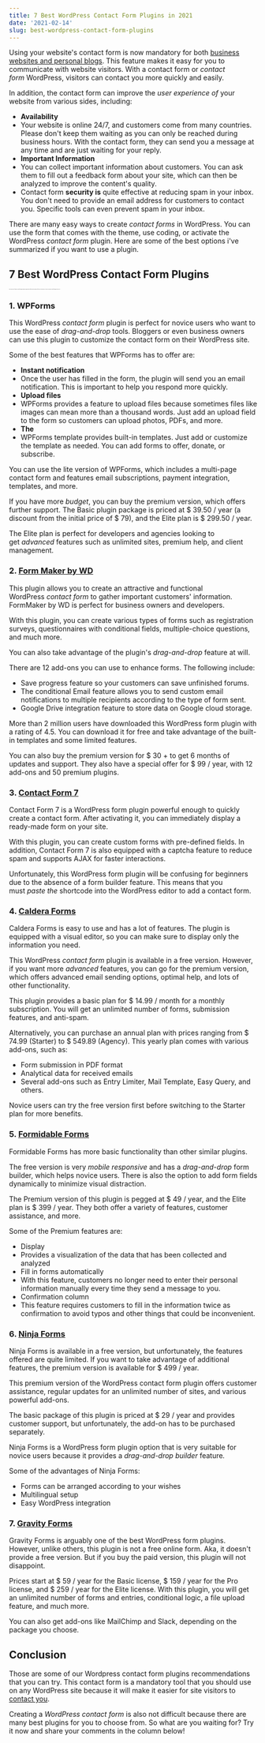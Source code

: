 ```yaml
---
title: 7 Best WordPress Contact Form Plugins in 2021
date: '2021-02-14'
slug: best-wordpress-contact-form-plugins
---
```

<!-- wp:paragraph -->
<p>Using your website's contact form is now mandatory for both <a href="https://waytoidea.com/how-to-start-a-blog/" target="_blank" aria-label="business websites and personal blogs (opens in a new tab)" rel="noreferrer noopener" class="rank-math-link">business websites and personal blogs</a>. This feature makes it easy for you to communicate with website visitors. With a contact form or&nbsp;<em>contact form</em>&nbsp;WordPress, visitors can contact you more quickly and easily.</p>
<!-- /wp:paragraph -->

<!-- wp:paragraph -->
<p>In addition, the contact form can improve the&nbsp;<em>user experience of</em>&nbsp;your website from various sides, including:</p>
<!-- /wp:paragraph -->

<!-- wp:list -->
<ul><li><strong>Availability</strong></li><li>Your website is online 24/7, and customers come from many countries. Please don't keep them waiting as you can only be reached during business hours. With the contact form, they can send you a message at any time and are just waiting for your reply.</li><li><strong>Important Information</strong></li><li>You can collect important information about customers. You can ask them to fill out a feedback form about your site, which can then be analyzed to improve the content's quality.</li><li>Contact form&nbsp;<strong>security is</strong>&nbsp;quite effective at reducing spam in your inbox. You don't need to provide an email address for customers to contact you. Specific tools can even prevent spam in your inbox.</li></ul>
<!-- /wp:list -->

<!-- wp:paragraph -->
<p>There are many easy ways to create&nbsp;<em>contact forms</em>&nbsp;in WordPress. You can use the form that comes with the theme, use coding, or activate the WordPress&nbsp;<em>contact form</em>&nbsp;plugin. Here are some of the best options i've summarized if you want to use a plugin.</p>
<!-- /wp:paragraph -->

<!-- wp:heading -->
<h2>7 Best WordPress Contact Form Plugins</h2>
<!-- /wp:heading -->

<!-- wp:paragraph {"style":{"typography":{"fontSize":"1px"}}} -->
<p style="font-size:1px">With so many choices of WordPress contact form plugins available, you might be quite confused to choose the option that feels the best. But don't worry, I've listed 7 Best WordPress contact form plugins that you can try.</p>
<!-- /wp:paragraph -->

<!-- wp:heading {"level":3} -->
<h3>1. WPForms</h3>
<!-- /wp:heading -->

<!-- wp:paragraph -->
<p>This WordPress&nbsp;<em>contact form</em>&nbsp;plugin is perfect for novice users who want to use the ease of&nbsp;<em>drag-and-drop</em>&nbsp;tools. Bloggers or even business owners can use this plugin to customize the contact form on their WordPress site.</p>
<!-- /wp:paragraph -->

<!-- wp:paragraph -->
<p>Some of the best features that WPForms has to offer are:</p>
<!-- /wp:paragraph -->

<!-- wp:list -->
<ul><li><strong>Instant notification</strong></li><li>Once the user has filled in the form, the plugin will send you an email notification. This is important to help you respond more quickly.</li><li><strong>Upload files</strong></li><li>WPForms provides a feature to upload files because sometimes files like images can mean more than a thousand words. Just add an upload field to the form so customers can upload photos, PDFs, and more.</li><li><strong>The</strong></li><li>WPForms template provides built-in templates. Just add or customize the template as needed. You can add forms to offer, donate, or subscribe.</li></ul>
<!-- /wp:list -->

<!-- wp:paragraph -->
<p>You can use the lite version of WPForms, which includes a multi-page contact form and features email subscriptions, payment integration, templates, and more.</p>
<!-- /wp:paragraph -->

<!-- wp:paragraph -->
<p>If you have more&nbsp;<em>budget</em>, you can buy the premium version, which offers further support. The Basic plugin package is priced at $ 39.50 / year (a discount from the initial price of $ 79), and the Elite plan is $ 299.50 / year.</p>
<!-- /wp:paragraph -->

<!-- wp:paragraph -->
<p>The Elite plan is perfect for developers and agencies looking to get&nbsp;<em>advanced</em>&nbsp;features such as unlimited sites, premium help, and client management.</p>
<!-- /wp:paragraph -->

<!-- wp:heading {"level":3} -->
<h3>2. <a href="https://wordpress.org/plugins/form-maker/" target="_blank" aria-label="Form Maker by WD (opens in a new tab)" rel="noreferrer noopener" class="rank-math-link">Form Maker by WD</a></h3>
<!-- /wp:heading -->

<!-- wp:paragraph -->
<p>This plugin allows you to create an attractive and functional WordPress&nbsp;<em>contact form</em>&nbsp;to gather important customers' information. FormMaker by WD is perfect for business owners and developers.</p>
<!-- /wp:paragraph -->

<!-- wp:paragraph -->
<p>With this plugin, you can create various types of forms such as registration surveys, questionnaires with conditional fields, multiple-choice questions, and much more.</p>
<!-- /wp:paragraph -->

<!-- wp:paragraph -->
<p>You can also take advantage of the plugin's&nbsp;<em>drag-and-drop</em>&nbsp;feature at will.</p>
<!-- /wp:paragraph -->

<!-- wp:paragraph -->
<p>There are 12 add-ons you can use to enhance forms. The following include:</p>
<!-- /wp:paragraph -->

<!-- wp:list -->
<ul><li>Save progress feature so your customers can save unfinished forums.</li><li>The conditional Email feature allows you to send custom email notifications to multiple recipients according to the type of form sent.</li><li>Google Drive integration feature to store data on Google cloud storage.</li></ul>
<!-- /wp:list -->

<!-- wp:paragraph -->
<p>More than 2 million users have downloaded this WordPress form plugin with a rating of 4.5. You can download it for free and take advantage of the built-in templates and some limited features.</p>
<!-- /wp:paragraph -->

<!-- wp:paragraph -->
<p>You can also buy the premium version for $ 30 + to get 6 months of updates and support. They also have a special offer for $ 99 / year, with 12 add-ons and 50 premium plugins.</p>
<!-- /wp:paragraph -->

<!-- wp:heading {"level":3} -->
<h3>3. <a href="https://wordpress.org/plugins/contact-form-7/" target="_blank" aria-label="Contact Form 7 (opens in a new tab)" rel="noreferrer noopener" class="rank-math-link">Contact Form 7</a></h3>
<!-- /wp:heading -->

<!-- wp:paragraph -->
<p>Contact Form 7 is a WordPress form plugin powerful enough to quickly create a contact form. After activating it, you can immediately display a ready-made form on your site.</p>
<!-- /wp:paragraph -->

<!-- wp:paragraph -->
<p>With this plugin, you can create custom forms with pre-defined fields. In addition, Contact Form 7 is also equipped with a captcha feature to reduce spam and supports&nbsp;AJAX&nbsp;for faster interactions.</p>
<!-- /wp:paragraph -->

<!-- wp:paragraph -->
<p>Unfortunately, this WordPress form plugin will be confusing for beginners due to the absence of a form builder feature. This means that you must&nbsp;<em>paste the</em>&nbsp;shortcode into the WordPress editor to add a contact form.</p>
<!-- /wp:paragraph -->

<!-- wp:heading {"level":3} -->
<h3>4. <a aria-label="Caldera Forms (opens in a new tab)" href="https://wordpress.org/plugins/caldera-forms/" target="_blank" rel="noreferrer noopener" class="rank-math-link">Caldera Forms</a></h3>
<!-- /wp:heading -->

<!-- wp:paragraph -->
<p>Caldera Forms is easy to use and has a lot of features. The plugin is equipped with a visual editor, so you can make sure to display only the information you need.</p>
<!-- /wp:paragraph -->

<!-- wp:paragraph -->
<p>This WordPress&nbsp;<em>contact form</em>&nbsp;plugin is available in a free version. However, if you want more&nbsp;<em>advanced</em>&nbsp;features, you can go for the premium version, which offers advanced email sending options, optimal help, and lots of other functionality.</p>
<!-- /wp:paragraph -->

<!-- wp:paragraph -->
<p>This plugin provides a basic plan for $ 14.99 / month for a monthly subscription. You will get an unlimited number of forms, submission features, and anti-spam.</p>
<!-- /wp:paragraph -->

<!-- wp:paragraph -->
<p>Alternatively, you can purchase an annual plan with prices ranging from $ 74.99 (Starter) to $ 549.89 (Agency). This yearly plan comes with various add-ons, such as:</p>
<!-- /wp:paragraph -->

<!-- wp:list -->
<ul><li>Form submission in PDF format</li><li>Analytical data for received emails</li><li>Several add-ons such as Entry Limiter, Mail Template, Easy Query, and others.</li></ul>
<!-- /wp:list -->

<!-- wp:paragraph -->
<p>Novice users can try the free version first before switching to the Starter plan for more benefits.</p>
<!-- /wp:paragraph -->

<!-- wp:heading {"level":3} -->
<h3>5. <a href="https://wordpress.org/plugins/formidable/" target="_blank" aria-label="Formidable Forms (opens in a new tab)" rel="noreferrer noopener" class="rank-math-link">Formidable Forms</a></h3>
<!-- /wp:heading -->

<!-- wp:paragraph -->
<p>Formidable Forms has more basic functionality than other similar plugins.</p>
<!-- /wp:paragraph -->

<!-- wp:paragraph -->
<p>The free version is very&nbsp;<em>mobile responsive</em>&nbsp;and has a&nbsp;<em>drag-and-drop</em>&nbsp;form builder, which helps novice users. There is also the option to add form fields dynamically to minimize visual distraction.</p>
<!-- /wp:paragraph -->

<!-- wp:paragraph -->
<p>The Premium version of this plugin is pegged at $ 49 / year, and the Elite plan is $ 399 / year. They both offer a variety of features, customer assistance, and more.</p>
<!-- /wp:paragraph -->

<!-- wp:paragraph -->
<p>Some of the Premium features are:</p>
<!-- /wp:paragraph -->

<!-- wp:list -->
<ul><li>Display</li><li>Provides a visualization of the data that has been collected and analyzed</li><li>Fill in forms automatically</li><li>With this feature, customers no longer need to enter their personal information manually every time they send a message to you.</li><li>Confirmation column</li><li>This feature requires customers to fill in the information twice as confirmation to avoid typos and other things that could be inconvenient.</li></ul>
<!-- /wp:list -->

<!-- wp:heading {"level":3} -->
<h3>6. <a aria-label="Ninja Forms (opens in a new tab)" href="https://wordpress.org/plugins/ninja-forms/" target="_blank" rel="noreferrer noopener" class="rank-math-link">Ninja Forms</a></h3>
<!-- /wp:heading -->

<!-- wp:paragraph -->
<p>Ninja Forms is available in a free version, but unfortunately, the features offered are quite limited. If you want to take advantage of additional features, the premium version is available for $ 499 / year.</p>
<!-- /wp:paragraph -->

<!-- wp:paragraph -->
<p>This premium version of the WordPress contact form plugin offers customer assistance, regular updates for an unlimited number of sites, and various powerful add-ons.</p>
<!-- /wp:paragraph -->

<!-- wp:paragraph -->
<p>The basic package of this plugin is priced at $ 29 / year and provides customer support, but unfortunately, the add-on has to be purchased separately.</p>
<!-- /wp:paragraph -->

<!-- wp:paragraph -->
<p>Ninja Forms is a WordPress form plugin option that is very suitable for novice users because it provides a&nbsp;<em>drag-and-drop builder</em>&nbsp;feature<em>.</em></p>
<!-- /wp:paragraph -->

<!-- wp:paragraph -->
<p>Some of the advantages of Ninja Forms:</p>
<!-- /wp:paragraph -->

<!-- wp:list -->
<ul><li>Forms can be arranged according to your wishes</li><li>Multilingual setup</li><li>Easy WordPress integration</li></ul>
<!-- /wp:list -->

<!-- wp:heading {"level":3} -->
<h3>7. <a aria-label="Gravity Forms (opens in a new tab)" data-schema-attribute="mentions" href="https://www.gravityforms.com/" target="_blank" rel="noreferrer noopener nofollow" class="rank-math-link">Gravity Forms</a></h3>
<!-- /wp:heading -->

<!-- wp:paragraph -->
<p>Gravity Forms is arguably one of the best WordPress form plugins. However, unlike others, this plugin is not a free online form. Aka, it doesn't provide a free version. But if you buy the paid version, this plugin will not disappoint.</p>
<!-- /wp:paragraph -->

<!-- wp:paragraph -->
<p>Prices start at $ 59 / year for the Basic license, $ 159 / year for the Pro license, and $ 259 / year for the Elite license. With this plugin, you will get an unlimited number of forms and entries, conditional logic, a file upload feature, and much more.</p>
<!-- /wp:paragraph -->

<!-- wp:paragraph -->
<p>You can also get add-ons like MailChimp and Slack, depending on the package you choose.</p>
<!-- /wp:paragraph -->

<!-- wp:heading -->
<h2>Conclusion</h2>
<!-- /wp:heading -->

<!-- wp:paragraph -->
<p>Those are some of our Wordpress contact form&nbsp;plugins recommendations that you can try. This contact form is a mandatory tool that you should use on any WordPress site because it will make it easier for site visitors to <a href="http://Waytoidea.in/Contact-us" class="rank-math-link">contact you</a>.</p>
<!-- /wp:paragraph -->

<!-- wp:paragraph -->
<p>Creating a&nbsp;<em>WordPress contact form</em>&nbsp;is also not difficult because there are many best plugins for you to choose from. So what are you waiting for? Try it now and share your comments in the column below!</p>
<!-- /wp:paragraph -->
